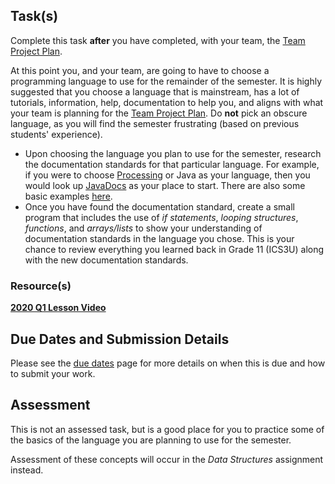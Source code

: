 ## Task(s)

Complete this task **after** you have completed, with your team, the [Team Project Plan](./Project-Planning).

At this point you, and your team, are going to have to choose a programming language to use for the remainder of the semester.  It is highly suggested that you choose a language that is mainstream, has a lot of tutorials, information, help, documentation to help you, and aligns with what your team is planning for the [Team Project Plan](./Project-Planning).  Do **not** pick an obscure language, as you will find the semester frustrating (based on previous students' experience).

* Upon choosing the language you plan to use for the semester, research the documentation standards for that particular language. For example, if you were to choose [Processing](http://www.processing.org/) or Java as your language, then you would look up [JavaDocs](https://en.wikipedia.org/wiki/Javadoc#Structure_of_a_Javadoc_comment) as your place to start.  There are also some basic examples [here](https://github.com/johnfraserss/ICS4U/tree/master/examples/documentation).
* Once you have found the documentation standard, create a small program that includes the use of _if statements_, _looping structures_, _functions_, and _arrays/lists_ to show your understanding of documentation standards in the language you chose.  This is your chance to review everything you learned back in Grade 11 (ICS3U) along with the new documentation standards.

### Resource(s)
[**2020 Q1 Lesson Video**](https://www.youtube.com/watch?v=rty94sjUZhk)

## Due Dates and Submission Details

Please see the [due dates](./Due-Dates-and-Submission-Details) page for more details on when this is due and how to submit your work.

## Assessment
This is not an assessed task, but is a good place for you to practice some of the basics of the language you are planning to use for the semester.

Assessment of these concepts will occur in the _Data Structures_ assignment instead. 